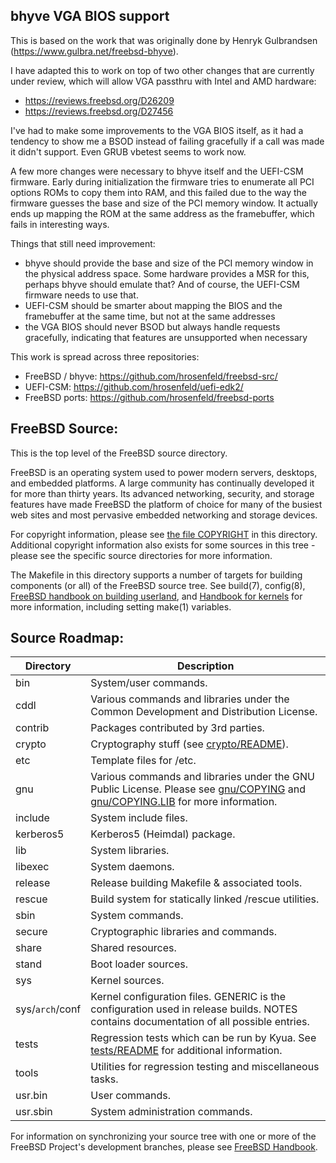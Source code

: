 bhyve VGA BIOS support
----------------------

This is based on the work that was originally done by Henryk Gulbrandsen (https://www.gulbra.net/freebsd-bhyve).

I have adapted this to work on top of two other changes that are currently under review, which will allow VGA passthru with Intel and AMD hardware:

* https://reviews.freebsd.org/D26209
* https://reviews.freebsd.org/D27456

I've had to make some improvements to the VGA BIOS itself, as it had a tendency to show me a BSOD instead of failing gracefully if a call was made it didn't support. Even GRUB vbetest seems to work now.

A few more changes were necessary to bhyve itself and the UEFI-CSM firmware. Early during initialization the firmware tries to enumerate all PCI options ROMs to copy them into RAM, and this failed due to the way the firmware guesses the base and size of the PCI memory window. It actually ends up mapping the ROM at the same address as the framebuffer, which fails in interesting ways.

Things that still need improvement:
* bhyve should provide the base and size of the PCI memory window in the physical address space. Some hardware provides a MSR for this, perhaps bhyve should emulate that? And of course, the UEFI-CSM firmware needs to use that.
* UEFI-CSM should be smarter about mapping the BIOS and the framebuffer at the same time, but not at the same addresses
* the VGA BIOS should never BSOD but always handle requests gracefully, indicating that features are unsupported when necessary

This work is spread across three repositories:
* FreeBSD / bhyve: https://github.com/hrosenfeld/freebsd-src/
* UEFI-CSM: https://github.com/hrosenfeld/uefi-edk2/
* FreeBSD ports: https://github.com/hrosenfeld/freebsd-ports

FreeBSD Source:
---------------
This is the top level of the FreeBSD source directory.

FreeBSD is an operating system used to power modern servers, desktops, and embedded platforms.
A large community has continually developed it for more than thirty years.
Its advanced networking, security, and storage features have made FreeBSD the platform of choice for many of the busiest web sites and most pervasive embedded networking and storage devices.

For copyright information, please see [the file COPYRIGHT](COPYRIGHT) in this directory.
Additional copyright information also exists for some sources in this tree - please see the specific source directories for more information.

The Makefile in this directory supports a number of targets for building components (or all) of the FreeBSD source tree.
See build(7), config(8), [FreeBSD handbook on building userland](https://docs.freebsd.org/en/books/handbook/cutting-edge/#makeworld), and [Handbook for kernels](https://docs.freebsd.org/en/books/handbook/kernelconfig/) for more information, including setting make(1) variables.

Source Roadmap:
---------------
| Directory | Description |
| --------- | ----------- |
| bin | System/user commands. |
| cddl | Various commands and libraries under the Common Development and Distribution License. |
| contrib | Packages contributed by 3rd parties. |
| crypto | Cryptography stuff (see [crypto/README](crypto/README)). |
| etc | Template files for /etc. |
| gnu | Various commands and libraries under the GNU Public License. Please see [gnu/COPYING](gnu/COPYING) and [gnu/COPYING.LIB](gnu/COPYING.LIB) for more information. |
| include | System include files. |
| kerberos5 | Kerberos5 (Heimdal) package. |
| lib | System libraries. |
| libexec | System daemons. |
| release | Release building Makefile & associated tools. |
| rescue | Build system for statically linked /rescue utilities. |
| sbin | System commands. |
| secure | Cryptographic libraries and commands. |
| share | Shared resources. |
| stand | Boot loader sources. |
| sys | Kernel sources. |
| sys/`arch`/conf | Kernel configuration files. GENERIC is the configuration used in release builds. NOTES contains documentation of all possible entries. |
| tests | Regression tests which can be run by Kyua.  See [tests/README](tests/README) for additional information. |
| tools | Utilities for regression testing and miscellaneous tasks. |
| usr.bin | User commands. |
| usr.sbin | System administration commands. |

For information on synchronizing your source tree with one or more of the FreeBSD Project's development branches, please see [FreeBSD Handbook](https://docs.freebsd.org/en/books/handbook/cutting-edge/#current-stable).
